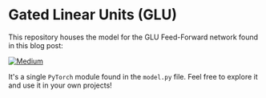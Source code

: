 # Gated Linear Units (GLU)

This repository houses the model for the GLU Feed-Forward network found in this blog post:

[![Medium](https://img.shields.io/badge/Medium-12100E?style=for-the-badge&logo=medium&logoColor=white)](https://medium.com/@achronus/glu-a-simple-transformer-improvement-504e31c4252a)

It's a single `PyTorch` module found in the `model.py` file. Feel free to explore it and use it in your own projects!
